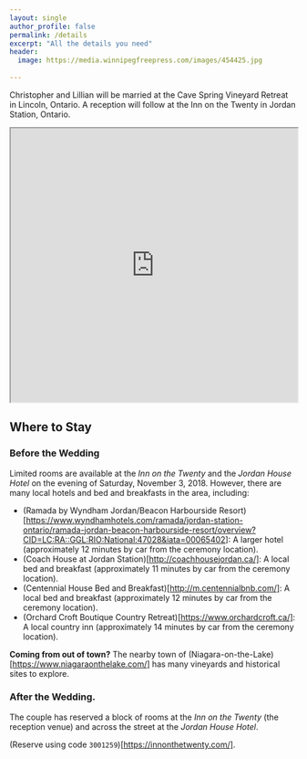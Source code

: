 ```yaml
---
layout: single
author_profile: false
permalink: /details
excerpt: "All the details you need" 
header: 
  image: https://media.winnipegfreepress.com/images/454425.jpg
  
---
```

Christopher and Lillian will be married at the Cave Spring Vineyard Retreat in Lincoln, Ontario. A reception will follow at the Inn on the Twenty in Jordan Station, Ontario.

<iframe src="https://www.google.com/maps/d/embed?mid=1ACo_8TfoWOWyFBcGTxdNiJ8jP69vp_p-&hl=en" width="100%" height="480"></iframe>

## Where to Stay

### Before the Wedding

Limited rooms are available at the *Inn on the Twenty* and the *Jordan House Hotel* on the evening of Saturday, November 3, 2018. However, there are many local hotels and bed and breakfasts in the area, including:

* (Ramada by Wyndham Jordan/Beacon Harbourside Resort)[https://www.wyndhamhotels.com/ramada/jordan-station-ontario/ramada-jordan-beacon-harbourside-resort/overview?CID=LC:RA::GGL:RIO:National:47028&iata=00065402]: A larger hotel (approximately 12 minutes by car from the ceremony location).
* (Coach House at Jordan Station)[http://coachhousejordan.ca/]: A local bed and breakfast (approximately 11 minutes by car from the ceremony location).
* (Centennial House Bed and Breakfast)[http://m.centennialbnb.com/]: A local bed and breakfast (approximately 12 minutes by car from the ceremony location).
* (Orchard Croft Boutique Country Retreat)[https://www.orchardcroft.ca/]: A local country inn (approximately 14 minutes by car from the ceremony location).

**Coming from out of town?** The nearby town of (Niagara-on-the-Lake)[https://www.niagaraonthelake.com/] has many vineyards and historical sites to explore.

### After the Wedding.

The couple has reserved a block of rooms at the *Inn on the Twenty* (the reception venue) and across the street at the *Jordan House Hotel*.

(Reserve using code `3001259`)[https://innonthetwenty.com/].
